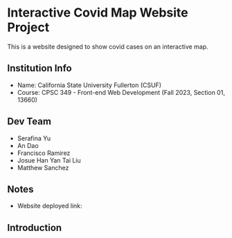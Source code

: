 # Interactive Covid Map Website Project #

This is a website designed to show covid cases on an interactive map.

## Institution Info ##

* Name: California State University Fullerton (CSUF)
* Course: CPSC 349 - Front-end Web Development (Fall 2023, Section 01, 13660)

## Dev Team ##

* Serafina Yu
* An Dao
* Francisco Ramirez
* Josue Han Yan Tai Liu
* Matthew Sanchez

## Notes ##

* Website deployed link:

## Introduction ##

